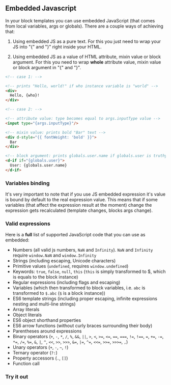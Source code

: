 ## Embedded Javascript

In your block templates you can use embedded JavaScript (that comes
from local variables, args or globals). There are a couple ways
of achieving that:

1. Using embedded JS as a pure text. For this you just need to
wrap your JS into "{" and "}" right inside your HTML.

2. Using embedded JS as a value of HTML attribute, mixin value
or block argument. For this you need to wrap **whole** attribute
value, mixin value or block argument in "{" and "}".

```html
<!-- case 1: -->

<!-- prints "Hello, world!" if who instance variable is "world" -->
<div>
  Hello, {who}!
</div>

<!-- case 2: -->

<!-- attribute value: type becomes equal to args.inputType value -->
<input type="{args.inputType}"/>

<!-- mixin value: prints bold "Bar" text -->
<div d-style="{{ fontWeight: 'bold' }}">
  Bar
</div>

<!-- block argument: prints globals.user.name if globals.user is truthy -->
<d-if if="{globals.user}">
  User: {globals.user.name}
</d-if>
```

### Variables binding

It's very important to note that if you use JS embedded expression
it's value is bound by default to the real expression value.
This means that if some variables (that affect the expression
result at the moment) change the expression gets recalculated
(template changes, blocks args change).

### Valid expressions

Here is a **full** list of supported JavaScript code that
you can use as embedded:

* Numbers (all valid js numbers, `NaN` and `Infinity`). `NaN` and
`Infinity` require `window.NaN` and `window.Infinity`
* Strings (including escaping, Unicode characters)
* Primitive values (`undefined`, requires `window.undefined`)
* Keywords: `true`, `false`, `null`, `this` (`this` is simply
transformed to $, which is equals to the block instance)
* Regular expressions (including flags and escaping)
* Variables (which then transformed to block variables, i.e.
`abc` is transformed to `$.abc` (`$` is a block instance))
* ES6 template strings (including proper escaping, infinite
expressions nesting and multi-line strings)
* Array literals
* Object literals
* ES6 object shorthand properties
* ES6 arrow functions (without curly braces surrounding their
body)
* Parentheses around expressions
* Binary operators (`+`, `-`, `*`, `/`, `%`, `&&`, `||`, `>`,
`<`, `>=`, `<=`, `==`, `===`, `!=`, `!==`, `=`, `+=`, `-=`,
`*=`, `/=`, `%=`, `&`, `|`, `^`, `<<`, `>>`, `>>>`, `&=`, `|=`,
`^=`, `<<=`, `>>=`, `>>>=`, `,`)
* Unary operators (`+`, `-`, `~`, `!`)
* Ternary operator (`?:`)
* Property accessors (`.`, `[]`)
* Function call

### Try it out
